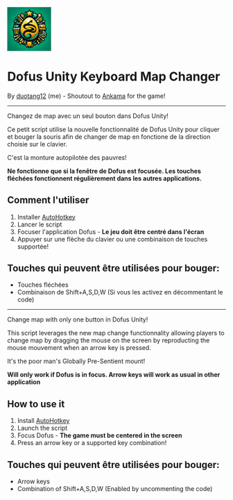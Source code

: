 <img width="20%" src="./logo.png" />

# Dofus Unity Keyboard Map Changer

By [duotang12](https://github.com/duotang12) (me) - Shoutout to [Ankama](https://www.ankama.com/en) for the game!

---
Changez de map avec un seul bouton dans Dofus Unity!

Ce petit script utilise la nouvelle fonctionnalité de Dofus Unity pour cliquer et bouger la souris afin de changer de map en fonctione de la direction choisie sur le clavier.

C'est la monture autopilotée des pauvres!

**Ne fonctionne que si la fenêtre de Dofus est focusée.
Les touches fléchées fonctionnent régulièrement dans les autres applications.**

## Comment l'utiliser

1. Installer [AutoHotkey](https://www.autohotkey.com/)
2. Lancer le script
3. Focuser l'application Dofus - **Le jeu doit être centré dans l'écran**
4. Appuyer sur une flèche du clavier ou une combinaison de touches supportée!

## Touches qui peuvent être utilisées pour bouger:

- Touches fléchées
- Combinaison de Shift+A,S,D,W (Si vous les activez en décommentant le code)

---

Change map with only one button in Dofus Unity!

This script leverages the new map change functionnality allowing players to change map by dragging the mouse on the screen by reproducting the mouse mouvement when an arrow key is pressed.

It's the poor man's Globally Pre-Sentient mount!

**Will only work if Dofus is in focus.
Arrow keys will work as usual in other application**

## How to use it

1. Install [AutoHotkey](https://www.autohotkey.com/)
2. Launch the script
3. Focus Dofus - **The game must be centered in the screen**
4. Press an arrow key or a supported key combination!

## Touches qui peuvent être utilisées pour bouger:

- Arrow keys
- Combination of Shift+A,S,D,W (Enabled by uncommenting the code)
